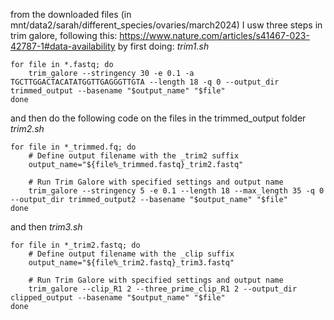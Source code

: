 from the downloaded files (in mnt/data2/sarah/different_species/ovaries/march2024) I usw three steps in trim galore, following this: https://www.nature.com/articles/s41467-023-42787-1#data-availability by first doing:
*trim1.sh*
```
for file in *.fastq; do
    trim_galore --stringency 30 -e 0.1 -a TGCTTGGACTACATATGGTTGAGGGTTGTA --length 18 -q 0 --output_dir trimmed_output --basename "$output_name" "$file"
done
```

and then do the following code on the files in the trimmed_output folder
*trim2.sh*
```
for file in *_trimmed.fq; do
    # Define output filename with the _trim2 suffix
    output_name="${file%_trimmed.fastq}_trim2.fastq"

    # Run Trim Galore with specified settings and output name
    trim_galore --stringency 5 -e 0.1 --length 18 --max_length 35 -q 0 --output_dir trimmed_output2 --basename "$output_name" "$file"
done
```

and then
*trim3.sh*
```
for file in *_trim2.fastq; do
    # Define output filename with the _clip suffix
    output_name="${file%_trim2.fastq}_trim3.fastq"

    # Run Trim Galore with specified settings and output name
    trim_galore --clip_R1 2 --three_prime_clip_R1 2 --output_dir clipped_output --basename "$output_name" "$file"
done
```

